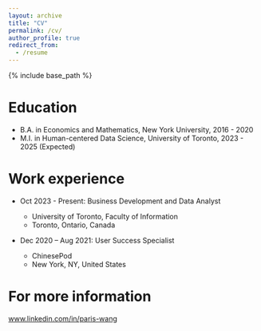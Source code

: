 ```yaml
---
layout: archive
title: "CV"
permalink: /cv/
author_profile: true
redirect_from:
  - /resume
---
```


{% include base_path %}

Education
======
* B.A. in Economics and Mathematics, New York University, 2016 - 2020
* M.I. in Human-centered Data Science, University of Toronto, 2023 - 2025 (Expected)

Work experience
======
* Oct 2023 - Present: Business Development and Data Analyst
  * University of Toronto, Faculty of Information
  * Toronto, Ontario, Canada

* Dec 2020 – Aug 2021: User Success Specialist
  * ChinesePod
  * New York, NY, United States
  
For more information
======
www.linkedin.com/in/paris-wang 


